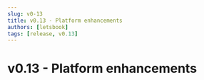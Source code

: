 ```yaml
---
slug: v0-13
title: v0.13 - Platform enhancements
authors: [letsbook]
tags: [release, v0.13]
---
```


# v0.13 - Platform enhancements

